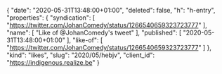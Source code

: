 {
  "date": "2020-05-31T13:48:00+01:00",
  "deleted": false,
  "h": "h-entry",
  "properties": {
    "syndication": [
      "https://twitter.com/JohanComedy/status/1266540659323723777"
    ],
    "name": [
      "Like of @JohanComedy's tweet"
    ],
    "published": [
      "2020-05-31T13:48:00+01:00"
    ],
    "like-of": [
      "https://twitter.com/JohanComedy/status/1266540659323723777"
    ]
  },
  "kind": "likes",
  "slug": "2020/05/hebjv",
  "client_id": "https://indigenous.realize.be"
}
